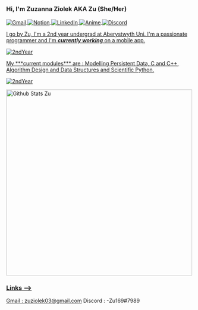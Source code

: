 ### Hi, I'm Zuzanna Ziolek AKA Zu (She/Her)

<!-- Pretty links 
<a href="" target="blank"><img align="center" 
src="" title = ""/>       -->
<p align="left">
<a href="https://github.com/zu169/zu169/blob/main/README.md#links" target="blank"><img align="center" 
src="https://img.shields.io/badge/Gmail-D14836?style=for-the-badge&logo=gmail&logoColor=white" title = "Gmail"/>
<a href="https://future-walkover-e2d.notion.site/Computer-Science-d1c88d0ed2cf400c8af5b6f1b5894eae" target="blank"><img align="center" 
src="https://img.shields.io/badge/Notion-000000?style=for-the-badge&logo=notion&logoColor=white" title = "Notion"/> 
<a href="https://www.linkedin.com/in/zuzanna-ziolek-147384255/" target="blank"><img align="center" 
src="https://img.shields.io/badge/LinkedIn-0077B5?style=for-the-badge&logo=linkedin&logoColor=white" title = "LinkedIn"/>
<a href="https://myanimelist.net/profile/zuabo" target="blank"><img align="center" 
src="https://img.shields.io/badge/Myanimelist-2E51A2?style=for-the-badge&logo=myanimelist&logoColor=white" title = "Anime"/>
<a href="https://github.com/zu169/zu169/blob/main/README.md#links" target="blank"><img align="center" 
src="https://img.shields.io/badge/Discord-7289DA?style=for-the-badge&logo=discord&logoColor=white" title = "Discord"/>
</p>
  
I go by Zu, I'm a 2nd year undergrad at Aberystwyth Uni. 
I'm a passionate programmer and I'm ***currently working*** on a mobile app. 
<p align="left">
<a href="https://github.com/zu169/LoveJarApp" target="blank"><img align="center" 
src="https://img.shields.io/badge/GitHub-100000?style=for-the-badge&logo=github&logoColor=white" title = "2ndYear"/>  
</p>
My ***current modules*** are : Modelling Persistent Data, C and C++, Algorithm Design and Data Structures and Scientific Python. 
<p align+"left">
<a href="https://github.com/zu169/2ndYearUniWork" target="blank"><img align="center" 
src="https://img.shields.io/badge/GitHub-100000?style=for-the-badge&logo=github&logoColor=white" title = "2ndYear"/>  
</p>

 <img src="https://github-readme-stats.vercel.app/api?username=zu169&show_icons=true&include_all_commits=true&count_private=true&theme=jolly&layout=compact" alt="Github Stats Zu" width="500">

### Links -->
  Gmail : zuziolek03@gmail.com
  Discord : -Zu169#7989
